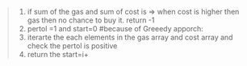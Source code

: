 > 1. if sum of the gas and sum of cost is => when cost is higher then gas then no chance to buy it. return -1
> 2. pertol =1 and start=0 
#because of Greeedy apporch: 
>3. iterarte the each elements in the gas array and cost array and check the pertol is positive 
>4. return the start=i+
